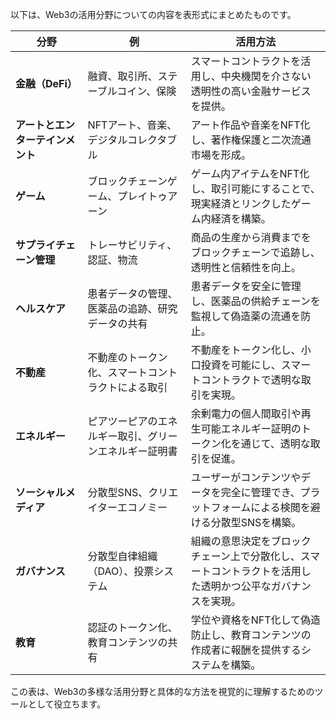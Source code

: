 以下は、Web3の活用分野についての内容を表形式にまとめたものです。

| 分野                 | 例                                    | 活用方法                                                                                         |
|----------------------|---------------------------------------|--------------------------------------------------------------------------------------------------|
| **金融（DeFi）**     | 融資、取引所、ステーブルコイン、保険  | スマートコントラクトを活用し、中央機関を介さない透明性の高い金融サービスを提供。                    |
| **アートとエンターテインメント** | NFTアート、音楽、デジタルコレクタブル | アート作品や音楽をNFT化し、著作権保護と二次流通市場を形成。                                        |
| **ゲーム**           | ブロックチェーンゲーム、プレイトゥアーン | ゲーム内アイテムをNFT化し、取引可能にすることで、現実経済とリンクしたゲーム内経済を構築。              |
| **サプライチェーン管理** | トレーサビリティ、認証、物流                | 商品の生産から消費までをブロックチェーンで追跡し、透明性と信頼性を向上。                             |
| **ヘルスケア**        | 患者データの管理、医薬品の追跡、研究データの共有 | 患者データを安全に管理し、医薬品の供給チェーンを監視して偽造薬の流通を防止。                          |
| **不動産**            | 不動産のトークン化、スマートコントラクトによる取引 | 不動産をトークン化し、小口投資を可能にし、スマートコントラクトで透明な取引を実現。                    |
| **エネルギー**        | ピアツーピアのエネルギー取引、グリーンエネルギー証明書 | 余剰電力の個人間取引や再生可能エネルギー証明のトークン化を通じて、透明な取引を促進。                 |
| **ソーシャルメディア**| 分散型SNS、クリエイターエコノミー        | ユーザーがコンテンツやデータを完全に管理でき、プラットフォームによる検閲を避ける分散型SNSを構築。       |
| **ガバナンス**        | 分散型自律組織（DAO）、投票システム      | 組織の意思決定をブロックチェーン上で分散化し、スマートコントラクトを活用した透明かつ公平なガバナンスを実現。 |
| **教育**              | 認証のトークン化、教育コンテンツの共有    | 学位や資格をNFT化して偽造防止し、教育コンテンツの作成者に報酬を提供するシステムを構築。               | 

この表は、Web3の多様な活用分野と具体的な方法を視覚的に理解するためのツールとして役立ちます。
